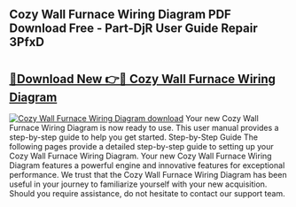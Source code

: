 ## Cozy Wall Furnace Wiring Diagram PDF Download Free - Part-DjR User Guide Repair 3PfxD

# <h2><a href="http://dflv35.blite.top/?on=Cozy+Wall+Furnace+Wiring+Diagram">🔗Download New 👉🔴 Cozy Wall Furnace Wiring Diagram</a></h2>

[![Cozy Wall Furnace Wiring Diagram download](https://i.imgur.com/lujVjoI.png)](http://dflv35.blite.top/?on=Cozy+Wall+Furnace+Wiring+Diagram)
Your new Cozy Wall Furnace Wiring Diagram is now ready to use. This user manual provides a step-by-step guide to help you get started. Step-by-Step Guide The following pages provide a detailed step-by-step guide to setting up your Cozy Wall Furnace Wiring Diagram. Your new Cozy Wall Furnace Wiring Diagram features a powerful engine and innovative features for exceptional performance. We trust that the Cozy Wall Furnace Wiring Diagram has been useful in your journey to familiarize yourself with your new acquisition. Should you require assistance, do not hesitate to contact our support team.
